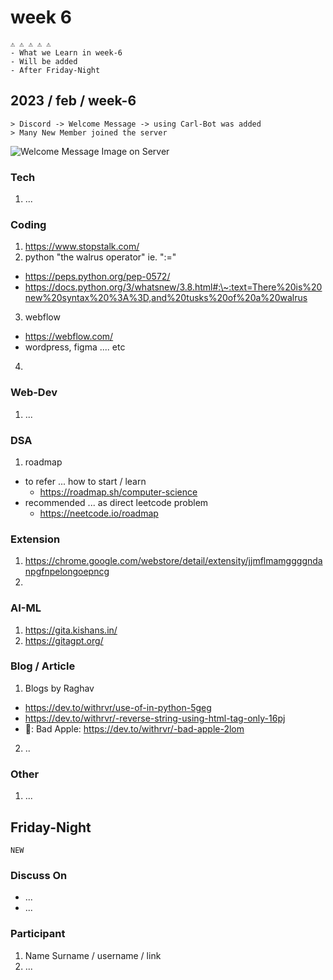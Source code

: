 # week 6

```
⚠️ ⚠️ ⚠️ ⚠️ ⚠️
- What we Learn in week-6
- Will be added
- After Friday-Night
```

## 2023 / feb / week-6

```
> Discord -> Welcome Message -> using Carl-Bot was added
> Many New Member joined the server
```

![Welcome Message Image on Server](https://raw.githubusercontent.com/Connecting-Dots-Forever/media/main/screenshots/welcome\_message.png)

### Tech

1. ...

### Coding

1. https://www.stopstalk.com/
2. python "the walrus operator" ie. ":="

* https://peps.python.org/pep-0572/
* https://docs.python.org/3/whatsnew/3.8.html#:\~:text=There%20is%20new%20syntax%20%3A%3D,and%20tusks%20of%20a%20walrus

3. webflow

* https://webflow.com/
* wordpress, figma .... etc

4.

### Web-Dev

1. ...

### DSA

1. roadmap

* to refer ... how to start / learn
  * https://roadmap.sh/computer-science
* recommended ... as direct leetcode problem
  * https://neetcode.io/roadmap

### Extension

1. https://chrome.google.com/webstore/detail/extensity/jjmflmamggggndanpgfnpelongoepncg
2.

### AI-ML

1. https://gita.kishans.in/
2. https://gitagpt.org/

### Blog / Article

1. Blogs by Raghav

* https://dev.to/withrvr/use-of-in-python-5geg
* https://dev.to/withrvr/-reverse-string-using-html-tag-only-16pj
* 🍎: Bad Apple: https://dev.to/withrvr/-bad-apple-2lom

2. ..

### Other

1. ...

## Friday-Night

```
NEW
```

### Discuss On

* ...
* ...

### Participant

1. Name Surname / username / link
2. ...
